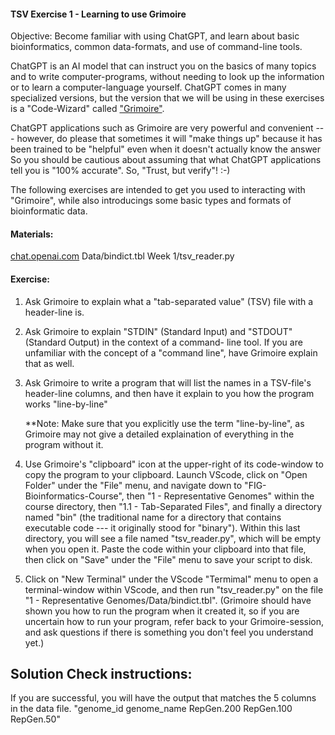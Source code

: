 #### TSV Exercise 1 - Learning to use Grimoire

 Objective: Become familiar with using ChatGPT, and learn about basic bioinformatics, common data-formats, and use of command-line tools.
 
ChatGPT is an AI model that can instruct you on the basics of many topics and to write computer-programs, without needing to look up the information or to learn a computer-language yourself. ChatGPT comes in many specialized versions, but the version that we will be using in these exercises is a "Code-Wizard" called ["Grimoire"](https://chat.openai.com/g/g-n7Rs0IK86-grimoire/).

ChatGPT applications such as Grimoire are very powerful and convenient --- however, do please that sometimes it will "make things up" because it has been trained to be "helpful" even when it doesn't actually know the answer So you should be cautious about assuming that what ChatGPT applications tell you is "100%  accurate".
So, "Trust, but verify"! :-)

The following exercises are intended to get you used to interacting with "Grimoire", while also introducings some basic types and formats of bioinformatic data.

#### Materials: 

[chat.openai.com](https://chat.openai.com/g/g-n7Rs0IK86-grimoire)
Data/bindict.tbl
Week 1/tsv_reader.py

#### Exercise: 

1. Ask Grimoire to explain what a "tab-separated value" (TSV) file with a header-line is.

2. Ask Grimoire to explain "STDIN" (Standard Input) and "STDOUT" (Standard Output) in the context of a command- line tool. If you are unfamiliar with the concept of a "command line", have Grimoire explain that as well.

3. Ask Grimoire to write a program that will list the names in a TSV-file's header-line columns, and then have it explain to you how the program works "line-by-line"

    **Note: Make sure that you explicitly use the term "line-by-line", as Grimoire may not give a detailed explaination of everything in the program without it.

4. Use Grimoire's "clipboard" icon at the upper-right of its code-window to copy the program to your clipboard. Launch VScode, click on "Open Folder" under the "File" menu, and navigate down to "FIG-Bioinformatics-Course", then "1 - Representative Genomes" within the course directory, then "1.1 - Tab-Separated Files", and finally a directory named "bin" (the traditional name for a directory that contains executable code  --- it originally stood for "binary"). Within this last directory, you will see a file named "tsv_reader.py", which will be empty when you open it. Paste the code within your clipboard into that file, then click on "Save" under the "File" menu to save your script to disk. 

5. Click on "New Terminal" under the VScode "Termimal" menu to open a terminal-window within VScode, and then run "tsv_reader.py" on the file "1 - Representative Genomes/Data/bindict.tbl". (Grimoire should have shown you how to run the program when it created it, so if you are uncertain how to run your program, refer back to your Grimoire-session, and ask questions if there is something you don't feel you understand yet.)

## Solution Check instructions:
If you are successful, you will have the output that matches the 5 columns in the data file.
"genome_id	genome_name	RepGen.200	RepGen.100	RepGen.50"